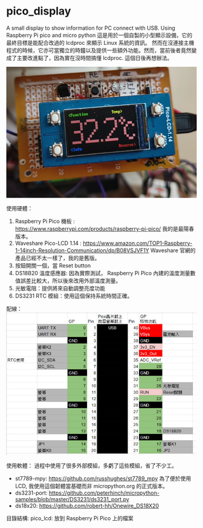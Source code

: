 # pico_display
A small display to show information for PC connect with USB. Using Raspberry Pi pico and micro python
這是用於一個自製的小型顯示設備，它的最終目標是能配合改過的 lcdproc 來顯示 Linux 系統的資訊。
然而在沒連接主機程式的時候，它亦可當獨立的時鐘以及提供一些額外功能。然而，當前後者竟然變成了主要改進點了，因為實在沒時間搞懂 lcdproc. 這個日後再想辦法。

![Photo](./images/pico_clock.jpg)

使用硬體：
1. Raspberry Pi Pico 機板 : https://www.raspberrypi.com/products/raspberry-pi-pico/ 我的是最陽春版本。
2. Waveshare Pico-LCD 1.14 : https://www.amazon.com/TOP1-Raspberry-1-14inch-Resolution-Communication/dp/B08VSJVF1Y Waveshare 官網的產品已經不太一樣了，我的是舊版。
3. 按鈕開關一個，當 Reset button
4. DS18B20 溫度感應器: 因為實際測試， Raspberry Pi Pico 內建的溫度測量數值誤差比較大，所以後來改用外部溫度測量。
5. 光敏電阻：提供將來自動調整亮度功能
6. DS3231 RTC 模組：使用這個保持系統時間正確。

配線：<br />
![diagram](./images/pico_clock_pin_usage.jpg)

使用軟體：
過程中使用了很多外部模組，多虧了這些模組，省了不少工。
* st7789-mpy: https://github.com/russhughes/st7789_mpy 為了便於使用 LCD, 我使用這個韌體當基礎而非 micropython.org 的正式版本。
* ds3231-port: https://github.com/peterhinch/micropython-samples/blob/master/DS3231/ds3231_port.py
* ds18x20: https://github.com/robert-hh/Onewire_DS18X20

目錄結構:
pico_lcd: 放到 Raspberry Pi Pico 上的檔案
